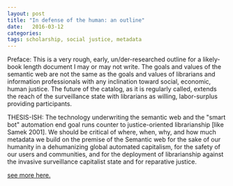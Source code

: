 ```yaml
---
layout: post
title: "In defense of the human: an outline"
date:   2016-03-12
categories:
tags: scholarship, social justice, metadata
---
```


Preface: This is a very rough, early, un/der-researched outline for a likely-book length document I may or may not write. The goals and values of the semantic web are not the same as the goals and values of librarians and information professionals with any inclination toward social, economic, human justice. The future of the catalog, as it is regularly called, extends the reach of the surveillance state with librarians as willing, labor-surplus providing participants.

THESIS-ISH: The technology underwriting the semantic web and the "smart bot" automation end goal runs counter to justice-oriented librarianship [like Samek 2001]. We should be critical of where, when, why, and how much metadata we build on the premise of the Semantic web for the sake of our humanity in a dehumanizing global automated capitalism, for the safety of our users and communities, and for the deployment of librarianship against the invasive surveillance capitalist state and for reparative justice.

<a href="/assets/other/defense.pdf" target="_blank">see more here.</a>
